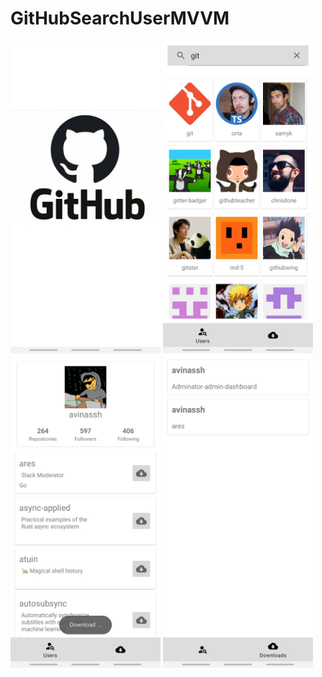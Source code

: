 # GitHubSearchUserMVVM

<img src="https://github.com/vmitforjob/GitHubSearchUserMVVM/blob/master/Screenshot_20210720-033630_GitHub%20Manger.jpg" width="240" height="500"/>   <img src="https://github.com/vmitforjob/GitHubSearchUserMVVM/blob/master/Screenshot_20210720-033645_GitHub%20Manger.jpg" width="240" height="500"/>   <img src="https://github.com/vmitforjob/GitHubSearchUserMVVM/blob/master/Screenshot_20210720-033707_GitHub%20Manger.jpg" width="240" height="500"/>   <img src="https://github.com/vmitforjob/GitHubSearchUserMVVM/blob/master/Screenshot_20210720-033714_GitHub%20Manger.jpg" width="240" height="500"/>
